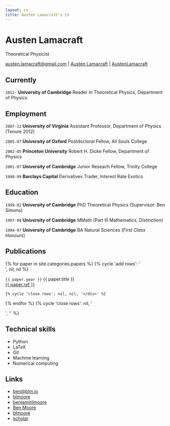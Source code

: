 ```yaml
---
layout: cv
title: Austen Lamacraft's CV
---
```



# Austen Lamacraft
Theoretical Physicist


<div id="webaddress">
<i class="fa fa-envelope fa-2x"></i> <a href="mailto:austen.lamacraft@gmail.com">austen.lamacraft@gmail.com</a>
|
<i class="ai ai-google-scholar-square ai-2x"></i><a href="https://scholar.google.co.uk/citations?user=ERR4TF0AAAAJ&hl=en">Austen Lamacraft</a>
|
<i class="fa fa-github fa-2x"></i> <a href="https://github.com/AustenLamacraft">AustenLamacraft</a>
</div>

## Currently

`2012-`
__University of Cambridge__ Reader in Theoretical Physics, Department of Physics

## Employment

`2007-12`
__University of Virginia__ Assistant Professor, Department of Physics (Tenure 2012)

`2005-07`
__University of Oxford__ Postdoctoral Fellow, All Souls College

`2002-05`
__Princeton University__ Robert H. Dicke Fellow, Department of Physics

`2001-07`
__University of Cambridge__ Junior Reseach Fellow, Trinity College

`1998-99`
__Barclays Capital__ Derivatives Trader, Interest Rate Exotics

## Education

`1999-02`
__University of Cambridge__ PhD Theoretical Physics (Supervisor: Ben Simons)

`1997-98`
__University of Cambridge__ MMath (Part III Mathematics, _Distinction_)

`1994-97`
__University of Cambridge__ BA Natural Sciences (_First Class Honours_)


## Publications

<section>
{% for paper in site.categories.papers %}
    {% cycle 'add rows': '<div class="row">', nil, nil %}
      <p><code class="highlighter-rouge">{{ paper.year }}</code>
      {{ paper.title }}
      <br />
      <a class="off" href="http://dx.doi.org/{{ paper.doi }}">{{ paper.ref }}</a></p>
			<div class="bigspacer"></div>
			<div class="spacer"></div>

    {% cycle 'close rows': nil, nil, '</div>' %}
{% endfor %}
{% cycle 'close rows': nil, '</div>', '</div>' %}
</section>


## Technical skills

* Python
* LaTeX
* Git
* Machine learning
* Numerical computing


## Links

* <i class="fa fa-envelope"></i> <a href="mailto:ben@blm.io">ben@blm.io</a><br />
* <i class="fa fa-github"></i> <a href="http://github.com/blmoore">blmoore</a><br />
*  <i class="fa fa-twitter"></i> <a href="http://twitter.com/benjaminlmoore">benjaminlmoore</a><br />
*  <i class="fa fa-wikipedia"></i> <a href="https://en.wikipedia.org/wiki/User:Ben_Moore">Ben Moore</a><br />
*  <i class="fa fa-stack-overflow"></i> <a href="http://stackoverflow.com/users/1274516/blmoore">blmoore</a>
* <i class="fa fa-google"></i> <a href="http://scholar.google.com/citations?user=YMxsGpsAAAAJ">scholar</a>
